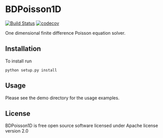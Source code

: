 # BDPoisson1D

[![Build Status](https://travis-ci.org/bond-anton/BDPoisson1D.svg)](https://travis-ci.org/bond-anton/BDPoisson1D)
[![codecov](https://codecov.io/gh/bond-anton/BDPoisson1D/branch/master/graph/badge.svg)](https://codecov.io/gh/bond-anton/BDPoisson1D)

One dimensional finite difference Poisson equation solver.

## Installation

To install run
```shell
python setup.py install
```
## Usage

Please see the demo directory for the usage examples.

## License

BDPoisson1D is free open source software licensed under Apache license version 2.0
